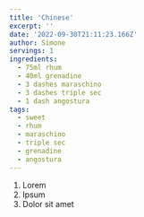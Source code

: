 ```yaml
---
title: 'Chinese'
excerpt: ''
date: '2022-09-30T21:11:23.166Z'
author: Simone
servings: 1
ingredients:
  - 75ml rhum
  - 40ml grenadine
  - 3 dashes maraschino
  - 3 dashes triple sec
  - 1 dash angostura
tags:
  - sweet
  - rhum
  - maraschino
  - triple sec
  - grenadine
  - angostura
---
```


1. Lorem
1. Ipsum
1. Dolor sit amet

